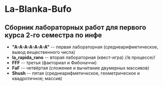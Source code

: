 # La-Blanka-Bufo
## Сборник лабораторных работ для первого курса 2-го семестра по инфе
+ __"A-A-A-A-A-A-A"__ -- первая лабораторная (среднеарифметическое, вывод вещественного числа)
+ __la_rapida_rano__ -- вторая лабораторная (квест-игра) //в процессе//
+ __FFF__ -- третья (факториал и Фибоначчи)
+ __FaF__ -- четвёртая (сложение и вычитание двумерных массивов)
+ __Shush__ -- пятая (среднеарифметичкское, геометрическое и квадротичное; массив)
